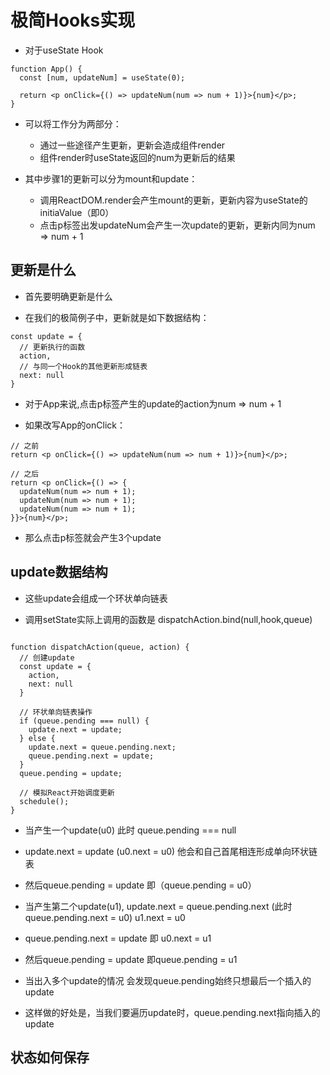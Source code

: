 # 极简Hooks实现

* 对于useState Hook
```
function App() {
  const [num, updateNum] = useState(0);

  return <p onClick={() => updateNum(num => num + 1)}>{num}</p>;
}
```

* 可以将工作分为两部分：
    - 通过一些途径产生更新，更新会造成组件render
    - 组件render时useState返回的num为更新后的结果

* 其中步骤1的更新可以分为mount和update：
    - 调用ReactDOM.render会产生mount的更新，更新内容为useState的initiaValue（即0）
    - 点击p标签出发updateNum会产生一次update的更新，更新内同为num => num + 1

## 更新是什么

* 首先要明确更新是什么

* 在我们的极简例子中，更新就是如下数据结构：
```
const update = {
  // 更新执行的函数
  action,
  // 与同一个Hook的其他更新形成链表
  next: null
}
```

* 对于App来说,点击p标签产生的update的action为num => num + 1

* 如果改写App的onClick：
```
// 之前
return <p onClick={() => updateNum(num => num + 1)}>{num}</p>;

// 之后
return <p onClick={() => {
  updateNum(num => num + 1);
  updateNum(num => num + 1);
  updateNum(num => num + 1);
}}>{num}</p>;
```

* 那么点击p标签就会产生3个update

## update数据结构

* 这些update会组成一个环状单向链表

* 调用setState实际上调用的函数是 dispatchAction.bind(null,hook,queue) 

```

function dispatchAction(queue, action) {
  // 创建update
  const update = {
    action,
    next: null
  }

  // 环状单向链表操作
  if (queue.pending === null) {
    update.next = update;
  } else {
    update.next = queue.pending.next;
    queue.pending.next = update;
  }
  queue.pending = update;

  // 模拟React开始调度更新
  schedule();
}

```
  - 当产生一个update(u0) 此时 queue.pending === null
  - update.next = update (u0.next = u0) 他会和自己首尾相连形成单向环状链表
  - 然后queue.pending = update 即（queue.pending = u0） 

  - 当产生第二个update(u1), update.next = queue.pending.next (此时queue.pending.next = u0) u1.next = u0
  - queue.pending.next = update 即 u0.next = u1
  - 然后queue.pending = update 即queue.pending = u1

* 当出入多个update的情况 会发现queue.pending始终只想最后一个插入的update

* 这样做的好处是，当我们要遍历update时，queue.pending.next指向插入的update 

## 状态如何保存


